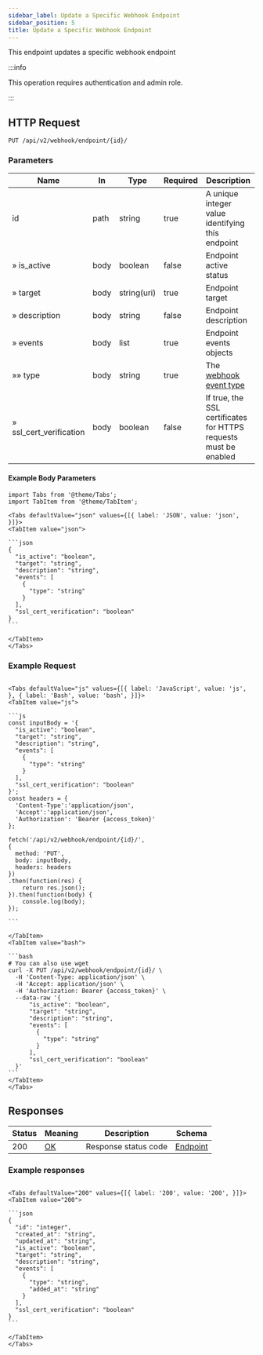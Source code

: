 ```yaml
---
sidebar_label: Update a Specific Webhook Endpoint
sidebar_position: 5
title: Update a Specific Webhook Endpoint
---
```


This endpoint updates a specific webhook endpoint

:::info

This operation requires authentication and admin role.

:::

## HTTP Request

`PUT /api/v2/webhook/endpoint/{id}/`

### Parameters

|Name|In|Type|Required| Description                                                      |
|---|---|---|---|------------------------------------------------------------------|
|id|path|string|true| A unique integer value identifying this endpoint                 |
|» is_active|body|boolean|false|Endpoint active status   |
|» target|body|string(uri)|true|Endpoint target  |
|» description|body|string|false|Endpoint description  |
|» events|body|list|true|Endpoint events objects   |
|»» type|body|string|true| The [webhook event type](#list-of-events)                        |
|» ssl_cert_verification|body|boolean|false| If true, the SSL certificates for HTTPS requests must be enabled |

#### Example Body Parameters

````mdx-code-block
import Tabs from '@theme/Tabs';
import TabItem from '@theme/TabItem';

<Tabs defaultValue="json" values={[{ label: 'JSON', value: 'json', }]}>
<TabItem value="json">

```json
{
  "is_active": "boolean",
  "target": "string",
  "description": "string",
  "events": [
    {
      "type": "string"
    }
  ],
  "ssl_cert_verification": "boolean"
}
```

</TabItem>
</Tabs>
````

### Example Request

````mdx-code-block

<Tabs defaultValue="js" values={[{ label: 'JavaScript', value: 'js', }, { label: 'Bash', value: 'bash', }]}>
<TabItem value="js">

```js
const inputBody = '{
  "is_active": "boolean",
  "target": "string",
  "description": "string",
  "events": [
    {
      "type": "string"
    }
  ],
  "ssl_cert_verification": "boolean"
}';
const headers = {
  'Content-Type':'application/json',
  'Accept':'application/json',
  'Authorization': 'Bearer {access_token}'
};

fetch('/api/v2/webhook/endpoint/{id}/',
{
  method: 'PUT',
  body: inputBody,
  headers: headers
})
.then(function(res) {
    return res.json();
}).then(function(body) {
    console.log(body);
});

```

</TabItem>
<TabItem value="bash">

```bash
# You can also use wget
curl -X PUT /api/v2/webhook/endpoint/{id}/ \
  -H 'Content-Type: application/json' \
  -H 'Accept: application/json' \
  -H 'Authorization: Bearer {access_token}' \
  --data-raw '{
      "is_active": "boolean",
      "target": "string",
      "description": "string",
      "events": [
        {
          "type": "string"
        }
      ],
      "ssl_cert_verification": "boolean"
  }'
```
</TabItem>
</Tabs>
````

## Responses

|Status|Meaning|Description|Schema|
|---|---|---|---|
|200|[OK](https://tools.ietf.org/html/rfc7231#section-6.3.1)|Response status code|[Endpoint](/docs/apireference/v2/schemas/endpoint)|

### Example responses


````mdx-code-block

<Tabs defaultValue="200" values={[{ label: '200', value: '200', }]}>
<TabItem value="200">

```json
{
  "id": "integer",
  "created_at": "string",
  "updated_at": "string",
  "is_active": "boolean",
  "target": "string",
  "description": "string",
  "events": [
    {
      "type": "string",
      "added_at": "string"
    }
  ],
  "ssl_cert_verification": "boolean"
}
```

</TabItem>
</Tabs>
````




